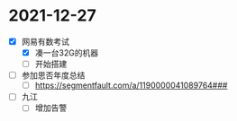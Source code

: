 # 2021-12-27
 - [x] 网易有数考试
   - [x] 凑一台32G的机器
   - [ ] 开始搭建
 - [ ] 参加思否年度总结
   - [ ] https://segmentfault.com/a/1190000041089764###
 - [ ] 九江
   - [ ] 增加告警